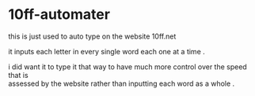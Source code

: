 # 10ff-automater

this is just used to auto type on the website 10ff.net 

it inputs each letter in every single word each one at a time .

i did want it to type it that way to have much more control over the speed that is <br>
assessed by the website rather than inputting each word as a whole .
